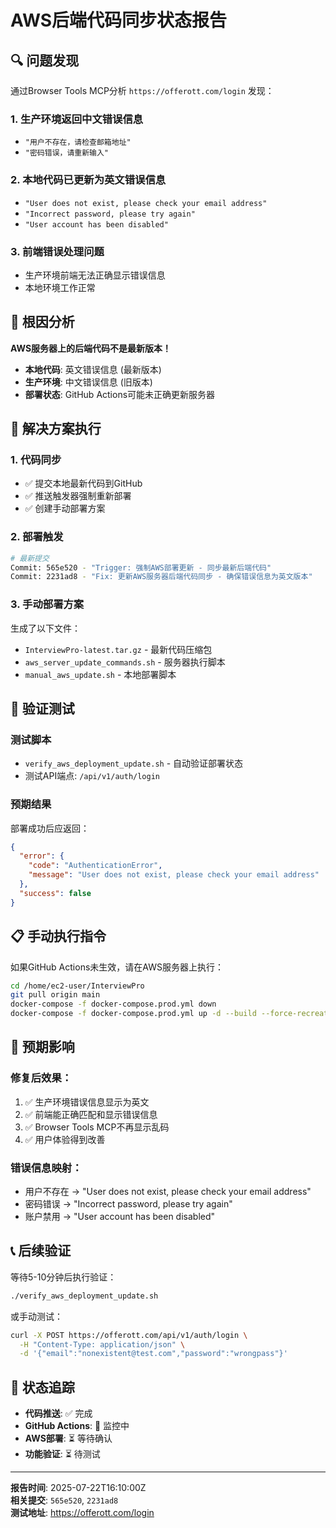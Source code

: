 # AWS后端代码同步状态报告

## 🔍 **问题发现**

通过Browser Tools MCP分析 `https://offerott.com/login` 发现：

### 1. 生产环境返回中文错误信息
- `"用户不存在，请检查邮箱地址"` 
- `"密码错误，请重新输入"`

### 2. 本地代码已更新为英文错误信息
- `"User does not exist, please check your email address"`
- `"Incorrect password, please try again"`
- `"User account has been disabled"`

### 3. 前端错误处理问题
- 生产环境前端无法正确显示错误信息
- 本地环境工作正常

## 🔧 **根因分析**

**AWS服务器上的后端代码不是最新版本！**

- **本地代码**: 英文错误信息 (最新版本)
- **生产环境**: 中文错误信息 (旧版本)
- **部署状态**: GitHub Actions可能未正确更新服务器

## 🚀 **解决方案执行**

### 1. 代码同步
- ✅ 提交本地最新代码到GitHub
- ✅ 推送触发器强制重新部署
- ✅ 创建手动部署方案

### 2. 部署触发
```bash
# 最新提交
Commit: 565e520 - "Trigger: 强制AWS部署更新 - 同步最新后端代码"
Commit: 2231ad8 - "Fix: 更新AWS服务器后端代码同步 - 确保错误信息为英文版本"
```

### 3. 手动部署方案
生成了以下文件：
- `InterviewPro-latest.tar.gz` - 最新代码压缩包
- `aws_server_update_commands.sh` - 服务器执行脚本
- `manual_aws_update.sh` - 本地部署脚本

## 🧪 **验证测试**

### 测试脚本
- `verify_aws_deployment_update.sh` - 自动验证部署状态
- 测试API端点: `/api/v1/auth/login`

### 预期结果
部署成功后应返回：
```json
{
  "error": {
    "code": "AuthenticationError",
    "message": "User does not exist, please check your email address"
  },
  "success": false
}
```

## 📋 **手动执行指令**

如果GitHub Actions未生效，请在AWS服务器上执行：

```bash
cd /home/ec2-user/InterviewPro
git pull origin main
docker-compose -f docker-compose.prod.yml down
docker-compose -f docker-compose.prod.yml up -d --build --force-recreate
```

## 🎯 **预期影响**

### 修复后效果：
1. ✅ 生产环境错误信息显示为英文
2. ✅ 前端能正确匹配和显示错误信息
3. ✅ Browser Tools MCP不再显示乱码
4. ✅ 用户体验得到改善

### 错误信息映射：
- 用户不存在 → "User does not exist, please check your email address"
- 密码错误 → "Incorrect password, please try again"  
- 账户禁用 → "User account has been disabled"

## 📞 **后续验证**

等待5-10分钟后执行验证：
```bash
./verify_aws_deployment_update.sh
```

或手动测试：
```bash
curl -X POST https://offerott.com/api/v1/auth/login \
  -H "Content-Type: application/json" \
  -d '{"email":"nonexistent@test.com","password":"wrongpass"}'
```

## 🔄 **状态追踪**

- **代码推送**: ✅ 完成
- **GitHub Actions**: 🔄 监控中
- **AWS部署**: ⏳ 等待确认
- **功能验证**: ⏳ 待测试

---

**报告时间**: 2025-07-22T16:10:00Z  
**相关提交**: `565e520`, `2231ad8`  
**测试地址**: https://offerott.com/login 
